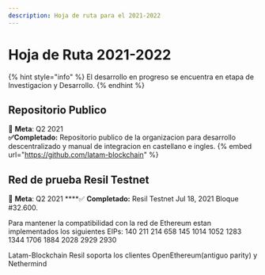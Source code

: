 ```yaml
---
description: Hoja de ruta para el 2021-2022
---
```


# Hoja de Ruta 2021-2022

{% hint style="info" %}
El desarrollo en progreso se encuentra en etapa de Investigacion y Desarrollo.
{% endhint %}

## Repositorio Publico

🎯 **Meta**: Q2 2021  
  **✅Completado:** Repositorio publico de la organizacion para desarrollo descentralizado y manual de integracion en castellano e ingles. 
{% embed url="https://github.com/latam-blockchain" %}

## **Red de prueba Resil Testnet**

🎯 **Meta**: Q2 2021
  ****✅ **Completado:** Resil Testnet Jul 18, 2021 Bloque #32.600.

Para mantener la compatibilidad con la red de Ethereum estan implementados los siguientes EIPs: 140 211 214 658 145 1014 1052 1283 1344 1706 1884 2028 2929 2930

Latam-Blockchain Resil soporta los clientes OpenEthereum(antiguo parity) y Nethermind




